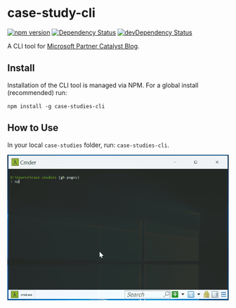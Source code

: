 # case-study-cli

[![npm version](https://badge.fury.io/js/case-studies-cli.svg)](https://www.npmjs.com/package/case-studies-cli)
[![Dependency Status](https://david-dm.org/jpoon/case-study-cli.svg)](https://david-dm.org/jpoon/case-study-cli)
[![devDependency Status](https://david-dm.org/jpoon/case-study-cli/dev-status.svg)](https://david-dm.org/jpoon/case-study-cli#info=devDependencies)

A CLI tool for [Microsoft Partner Catalyst Blog](http://catalystcode.github.io/case-studies).

## Install

Installation of the CLI tool is managed via NPM. For a global install (recommended) run:

```
npm install -g case-studies-cli
```

## How to Use

In your local `case-studies` folder, run: `case-studies-cli`. 

![screenshot](img/screenshot.gif)
